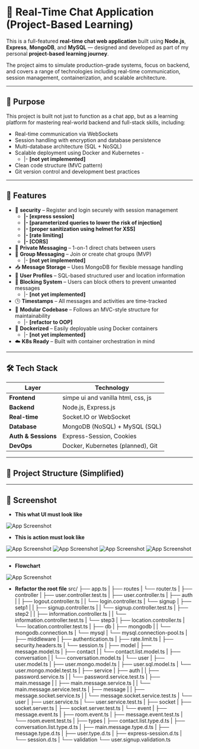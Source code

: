 # 💬 Real-Time Chat Application (Project-Based Learning)

This is a full-featured **real-time chat web application** built using **Node.js**, **Express**, **MongoDB**, and **MySQL** — designed and developed as part of my personal **project-based learning journey**.

The project aims to simulate production-grade systems, focus on backend, and covers a range of technologies including real-time communication, session management, containerization, and scalable architecture.

---

## 🧠 Purpose

This project is built not just to function as a chat app, but as a learning platform for mastering real-world backend and full-stack skills, including:

- Real-time communication via WebSockets
- Session handling with encryption and database persistence
- Multi-database architecture (SQL + NoSQL)
- Scalable deployment using Docker and Kubernetes -
    - |- **[not yet implemented]**
- Clean code structure (MVC pattern)
- Git version control and development best practices

---

## 🚀 Features

- 🔐 **security** – Register and login securely with session management
    - **|- [express session]**
    - **|- [parameterized queries to lower the risk of injection]**
    - **|- [proper sanitization using helmet for XSS]**
    - **|- [rate limiting]**
    - **|- [CORS]**
- 💬 **Private Messaging** – 1-on-1 direct chats between users
- 👥 **Group Messaging** – Join or create chat groups (MVP)
    - |- **[not yet implemented]**
- 📥 **Message Storage** – Uses MongoDB for flexible message handling
- 📄 **User Profiles** – SQL-based structured user and location information
- 🚫 **Blocking System** – Users can block others to prevent unwanted messages 
    - |- **[not yet implemented]**
- 🕒 **Timestamps** – All messages and activities are time-tracked
- 🧩 **Modular Codebase** – Follows an MVC-style structure for maintainability
    - |- **[refactor to OOP]**
- 🐳 **Dockerized** – Easily deployable using Docker containers
    - |- **[not yet implemented]**
- ☁️ **K8s Ready** – Built with container orchestration in mind

---

## 🛠️ Tech Stack

| Layer          | Technology                             |
|----------------|----------------------------------------|
| **Frontend**   | simpe ui and vanilla html, css, js     |
| **Backend**    | Node.js, Express.js                    |
| **Real-time**  | Socket.IO or WebSocket                 |
| **Database**   | MongoDB (NoSQL) + MySQL (SQL)          |
| **Auth & Sessions** | Express-Session, Cookies          |
| **DevOps**     | Docker, Kubernetes (planned), Git      |

---

## 📁 Project Structure (Simplified)

---

## 📸 Screenshot

- **This what UI must look like**

![App Screenshot](https://github.com/hunter123322/typescript-try/blob/handling-offline-send-message/screenshot/Screenshot%202024-12-05%20135720.png?raw=true)

- **This is action must look like**

![App Screenshot](https://github.com/hunter123322/typescript-try/blob/handling-offline-send-message/screenshot/Screenshot%202024-12-05%20135756.png)
![App Screenshot](https://github.com/hunter123322/typescript-try/blob/handling-offline-send-message/screenshot/Screenshot%202024-12-05%20135813.png)
![App Screenshot](https://github.com/hunter123322/typescript-try/blob/handling-offline-send-message/screenshot/Screenshot%202024-12-05%20135831.png)
![App Screenshot](https://github.com/hunter123322/typescript-try/blob/handling-offline-send-message/screenshot/Screenshot%202024-12-05%20135901.png)

---

- **Flowchart**

![App Screenshot](https://github.com/hunter123322/typescript-try/blob/handling-offline-send-message/screenshot/Screenshot%202025-06-23%20164322.png)


- **Refactor the root file** 
src/
├── app.ts
|
├── routes
|   └── router.ts
|
├── controller
|   ├── user.controller.test.ts
|   ├── user.controller.ts
|   ├── auth
|   |   ├── logout.controller.ts
|   |   └── login.controller.ts
|   └── signup
|       ├── setp1
|       |   ├── signup.controller.ts
|       |   └── signup.controller.test.ts
|       ├── step2
|       |   ├── information.controller.ts
|       |   └── information.controller.test.ts
|       └── step3
|           ├── location.controller.ts
|           └── location.controller.test.ts
|
├── db
|   ├── mongodb
|   |   └── mongodb.connection.ts
|   └── mysql
|       └── mysql.connection-pool.ts
|
├── middleware
|   ├── authentication.ts
|   ├── rate.limit.ts
|   ├── security.headers.ts
|   └── session.ts
|
├── model
|   ├── message.model.ts
|   ├── contact
|   |   └── contact.list.model.ts
|   ├── conversation
|   |   └── conversation.model.ts
|   └── user
|       ├── user.model.ts
|       ├── user.mongo.model.ts
|       ├── user.sql.model.ts
|       └── user.mongo.model.test.ts
|
├── service
|   ├── auth
|   |   ├── password.service.ts
|   |   └── password.service.test.ts
|   ├── main.message
|   |   ├── main.message.service.ts
|   |   └── main.message.service.test.ts
|   ├── message
|   |   ├── message.socket.service.ts
|   |   └── message.socket.service.test.ts
|   └── user
|       ├── user.service.ts
|       └── user.service.test.ts
|
├── socket
|   ├── socket.server.ts
|   ├── socket.server.test.ts
|   └── event
|       ├── message.event.ts
|       ├── room.event.ts
|       ├── message.event.test.ts
|       └── room.event.test.ts
|
├── types
|   ├── contact.list.type.d.ts
|   ├── conversation.list.type.d.ts
|   ├── main.message.type.d.ts
|   ├── message.type.d.ts
|   ├── user.type.d.ts
|   ├── express-session.d.ts
|   └── session.d.ts
|
└── validation
    └── user.signup.validation.ts
